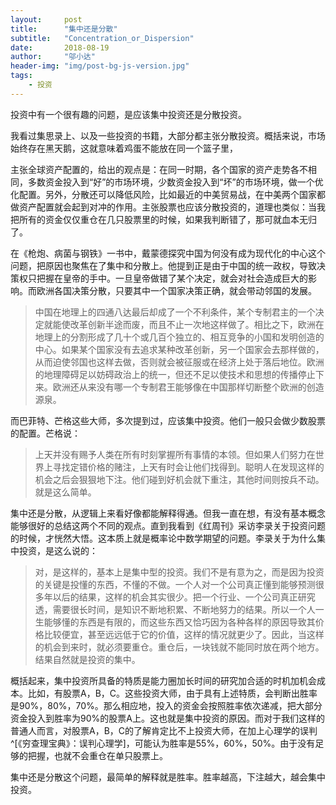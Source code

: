 ```yaml
---
layout:     post
title:      "集中还是分散"
subtitle:   "Concentration_or_Dispersion"
date:       2018-08-19
author:     "邬小达"
header-img: "img/post-bg-js-version.jpg"
tags:
    - 投资
---
```




投资中有一个很有趣的问题，是应该集中投资还是分散投资。

我看过集思录上、以及一些投资的书籍，大部分都主张分散投资。概括来说，市场始终存在黑天鹅，这就意味着鸡蛋不能放在同一个篮子里，

主张全球资产配置的，给出的观点是：在同一时期，各个国家的资产走势各不相同，多数资金投入到“好”的市场环境，少数资金投入到“坏”的市场环境，做一个优化配置。另外，分散还可以降低风险，比如最近的中美贸易战，在中美两个国家都做资产配置就会起到对冲的作用。主张股票也应该分散投资的，道理也类似：当我把所有的资金仅仅重仓在几只股票里的时候，如果我判断错了，那可就血本无归了。

在《枪炮、病菌与钢铁》一书中，戴蒙德探究中国为何没有成为现代化的中心这个问题，把原因也聚焦在了集中和分散上。他提到正是由于中国的统一政权，导致决策权只把握在皇帝的手中。一旦皇帝做错了某个决定，就会对社会造成巨大的影响。而欧洲各国决策分散，只要其中一个国家决策正确，就会带动邻国的发展。

> 中国在地理上的四通八达最后却成了一个不利条件，某个专制君主的一个决定就能使改革创新半途而废，而且不止一次地这样做了。相比之下，欧洲在地理上的分割形成了几十个或几百个独立的、相互竞争的小国和发明创造的中心。如果某个国家没有去追求某种改革创新，另一个国家会去那样做的，从而迫使邻国也这样去做，否则就会被征服或在经济上处于落后地位。欧洲的地理障碍足以妨碍政治上的统一，但还不足以使技术和思想的传播停止下来。欧洲还从来没有哪一个专制君王能够像在中国那样切断整个欧洲的创造源泉。

而巴菲特、芒格这些大师，多次提到过，应该集中投资。他们一般只会做少数股票的配置。芒格说：

> 上天并没有赐予人类在所有时刻掌握所有事情的本领。但如果人们努力在世界上寻找定错价格的赌注，上天有时会让他们找得到。聪明人在发现这样的机会之后会狠狠地下注。他们碰到好机会就下重注，其他时间则按兵不动。就是这么简单。

集中还是分散，从逻辑上来看好像都能解释得通。但我一直在想，有没有基本概念能够很好的总结这两个不同的观点。直到我看到《红周刊》采访李录关于投资问题的时候，才恍然大悟。这本质上就是概率论中数学期望的问题。李录关于为什么集中投资，是这么说的：

> 对，是这样的，基本上是集中型的投资。我们不是有意为之，而是因为投资的关键是投懂的东西，不懂的不做。一个人对一个公司真正懂到能够预测很多年以后的结果，这样的机会其实很少。把一个行业、一个公司真正研究透，需要很长时间，是知识不断地积累、不断地努力的结果。所以一个人一生能够懂的东西是有限的，而这些东西又恰巧因为各种各样的原因导致其价格比较便宜，甚至远远低于它的价值，这样的情况就更少了。因此，当这样的机会到来时，就必须要重仓。重仓后，一块钱就不能同时放在两个地方。结果自然就是投资的集中。

概括起来，集中投资所具备的特质是能力圈加长时间的研究加合适的时机加机会成本。比如，有股票A，B，C。这些投资大师，由于具有上述特质，会判断出胜率是90%，80%，70%。那么相应地，投入的资金会按照胜率依次递减，把大部分资金投入到胜率为90%的股票A上。这也就是集中投资的原因。而对于我们这样的普通人而言，对股票A，B，C的了解肯定比不上投资大师，在加上心理学的误判^[《穷查理宝典》：误判心理学]，可能认为胜率是55%，60%，50%。由于没有足够的把握，也就不会重仓在单只股票上。

集中还是分散这个问题，最简单的解释就是胜率。胜率越高，下注越大，越会集中投资。
